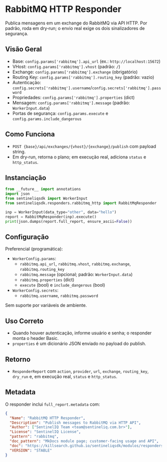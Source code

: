 # RabbitMQ HTTP Responder

Publica mensagens em um exchange do RabbitMQ via API HTTP. Por padrão, roda em dry‑run; o
envio real exige os dois sinalizadores de segurança.

## Visão Geral

- Base: `config.params['rabbitmq'].api_url` (ex.: `http://localhost:15672`)
- VHost: `config.params['rabbitmq'].vhost` (padrão: `/`)
- Exchange: `config.params['rabbitmq'].exchange` (obrigatório)
- Routing Key: `config.params['rabbitmq'].routing_key` (padrão: vazio)
- Autenticação: `config.secrets['rabbitmq'].username`/`config.secrets['rabbitmq'].password`
- Propriedades: `config.params['rabbitmq'].properties` (dict)
- Mensagem: `config.params['rabbitmq'].message` (padrão: `WorkerInput.data`)
- Portas de segurança: `config.params.execute` e `config.params.include_dangerous`

## Como Funciona

- `POST {base}/api/exchanges/{vhost}/{exchange}/publish` com payload string.
- Em dry‑run, retorna o plano; em execução real, adiciona `status` e `http_status`.

## Instanciação

```python
from __future__ import annotations
import json
from sentineliqsdk import WorkerInput
from sentineliqsdk.responders.rabbitmq_http import RabbitMqResponder

inp = WorkerInput(data_type="other", data="hello")
report = RabbitMqResponder(inp).execute()
print(json.dumps(report.full_report, ensure_ascii=False))
```

## Configuração

Preferencial (programática):

- `WorkerConfig.params`:
  - `rabbitmq.api_url`, `rabbitmq.vhost`, `rabbitmq.exchange`, `rabbitmq.routing_key`
  - `rabbitmq.message` (opcional; padrão: `WorkerInput.data`)
  - `rabbitmq.properties` (dict)
  - `execute` (bool) e `include_dangerous` (bool)
- `WorkerConfig.secrets`:
  - `rabbitmq.username`, `rabbitmq.password`

Sem suporte por variáveis de ambiente.

## Uso Correto

- Quando houver autenticação, informe usuário e senha; o responder monta o header Basic.
- `properties` é um dicionário JSON enviado no payload do publish.

## Retorno

- `ResponderReport` com `action`, `provider`, `url`, `exchange`, `routing_key`, `dry_run` e,
  em execução real, `status` e `http_status`.

## Metadata

O responder inclui `full_report.metadata` com:

```json
{
  "Name": "RabbitMQ HTTP Responder",
  "Description": "Publish messages to RabbitMQ via HTTP API",
  "Author": ["SentinelIQ Team <team@sentineliq.com.br>"],
  "License": "SentinelIQ License",
  "pattern": "rabbitmq",
  "doc_pattern": "MkDocs module page; customer-facing usage and API",
  "doc": "https://killsearch.github.io/sentineliqsdk/modulos/responders/rabbitmq_http/",
  "VERSION": "STABLE"
}
```
